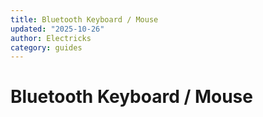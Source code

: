 ```yaml
---
title: Bluetooth Keyboard / Mouse
updated: "2025-10-26"
author: Electricks
category: guides
---
```


# Bluetooth Keyboard / Mouse

